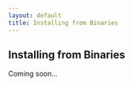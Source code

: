 ```yaml
---
layout: default
title: Installing from Binaries
---
```


<div class="content">
	<div class="jumbotron clearfix">
		<div class="container">
       <h2 class="page-title arvo">Installing from Binaries</h2>
    </div>
	</div>
  <div class="container">
		Coming soon...


  </div>
</div>
